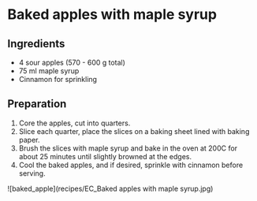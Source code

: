 # Baked apples with maple syrup

## Ingredients 
- 4 sour apples (570 - 600 g total)
- 75 ml maple syrup
- Cinnamon for sprinkling

## Preparation
1. Core the apples, cut into quarters.
2. Slice each quarter, place the slices on a baking sheet lined with baking paper.
3. Brush the slices with maple syrup and bake in the oven at 200C for about 25 minutes until slightly browned at the edges.
4. Cool the baked apples, and if desired, sprinkle with cinnamon before serving.

![baked_apple](recipes/EC_Baked apples with maple syrup.jpg)
